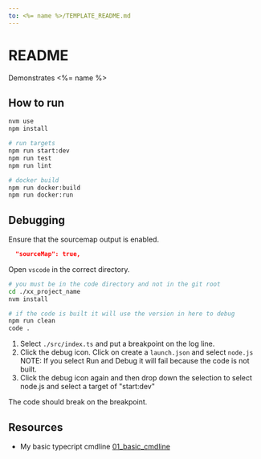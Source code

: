 ```yaml
---
to: <%= name %>/TEMPLATE_README.md
---
```

# README

Demonstrates <%= name %>

## How to run

```sh
nvm use
npm install

# run targets
npm run start:dev
npm run test
npm run lint

# docker build
npm run docker:build
npm run docker:run
```

## Debugging

Ensure that the sourcemap output is enabled.  

```json
  "sourceMap": true,  
```

Open `vscode` in the correct directory.  

```sh
# you must be in the code directory and not in the git root
cd ./xx_project_name
nvm install

# if the code is built it will use the version in here to debug
npm run clean
code .
```

1. Select `./src/index.ts` and put a breakpoint on the log line.  
2. Click the debug icon. Click on create a `launch.json` and select `node.js` NOTE: If you select Run and Debug it will fail because the code is not built.  
3. Click the debug icon again and then drop down the selection to select node.js and select a target of "start:dev"

The code should break on the breakpoint.  

## Resources

* My basic typecript cmdline [01_basic_cmdline](https://github.com/chrisguest75/typescript_examples/tree/master/01_basic_cmdline)